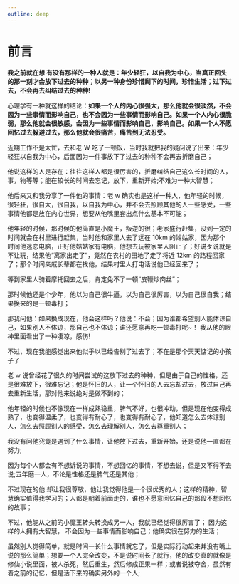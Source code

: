 ```yaml
---
outline: deep
---
```


# 前言

**我之前就在想 有没有那样的一种人就是：年少轻狂，以自我为中心，当真正回头的那一刻才会放下过去的种种；以另一种身份珍惜剩下的时间，珍惜生活；过下过去，不会再去纠结过去的种种!**

心理学有一种就这样的结论：**如果一个人的内心很强大，那么他就会很淡然，不会因为一些事情而影响自己，也不会因为一些事情而影响自己。如果一个人内心很脆弱，那么他就会很敏感，会因为一些事情而影响自己，影响自己。如果一个人不愿回忆过去躲避过去，那么他就会很痛苦，痛苦到无法忍受。**

近期工作不是太忙，去和老 W 吃了一顿饭，当时我就把我的疑问说了出来：年少轻狂以自我为中心，后面因为一件事放下了过去的种种不会再去折磨自己；

他说这样的人是存在：往往这样人都是很厉害的，折磨纠结自己这么长时间的人，事，物等等；能在较长的时间去忘记，放下，重新开始;不难为一种大智慧；

他后来又和我分享了一件他的事情：老 w 确实也是这样一种人，他年轻的时候，很轻狂，很自大，很自我，以自我为中心，并不会去照顾其他的人一些感受，一些事情他都是放在内心世界，想要从他嘴里套出点什么基本不可能；

他年轻的时候，那时候的他简直是小魔王，叛逆的很；老家盛行赶集，没到一定的时间就会在村里进行赶集，当时他和家里人去了远在 10km 的姑姑家，因为那个时间他迷恋电脑，正好他姑姑家有电脑，他想去玩被家里人阻止了；好说歹说就是不让玩，结果他“离家出走了”，竟然在农村的田地了走了将近 12km 的路程回家了；那个时间亲戚长辈都在找他，结果村里人打电话说他已经回来了；

等到家里人骑着摩托回去之后，肯定免不了一顿“皮鞭炒肉丝”；

那时候他还是个少年，他以为自己很牛逼，以为自己很厉害，以为自己很自我；结果换来的是一顿毒打；

那我问他：如果换成现在，他会这样吗？他说：不会；因为谁都希望别人能体谅自己，如果别人不体谅，那自己也不体谅；谁还愿意再吃一顿毒打呢~！ 我从他的眼神里面看出了一种凄凉，感伤!

不过，现在我能感觉出来他似乎以已经告别了过去了；不在是那个天天惦记的小孩子了

老 w 说曾经花了很久的时间尝试的这放下过去的种种，但是由于自己的性格，还是很难放下，很难忘记；他是怀旧的人，让一个怀旧的人去忘却过去，放过自己再去重新生活，那对他来说绝对是做不到的；

他年轻的时候也不像现在一样成熟稳重，脾气不好，也很冲动，但是现在他变得成熟了，也变得温柔了，也变得有耐心了，也变得有耐心了，他知道怎么去体谅别人，怎么去照顾别人的感受，怎么去理解别人，怎么去尊重别人；

我没有问他究竟是遇到了什么事情，让他放下过去，重新开始，还是说他一直都在努力;

因为每个人都会有不想诉说的事情，不想回忆的事情，不想去说，但是又不得不去说;五年磨一人，不论是性格还是脾气还是其他；

不过现在的他 却让我很尊敬，他让我觉得他是一个很优秀的人；这样的精神，智慧确实值得我学习的；人都是朝着前面走的，谁也不愿意回忆自己的那段不想回忆的故事；

不过，他能从之前的小魔王转头转换成另一人，我就已经觉得很厉害了； 因为这样的人拥有大智慧， 不会因为一些事情而影响自己；他确实很在努力的生活；

虽然别人觉得简单，就是时间一长什么事情就忘了，但是实际行动起来并没有嘴上说的那么简单；想要一个人完全改变，不是说时间长了就行，他的改变真的就像是修仙小说里面，被人杀死，然后重生，然后修成正果一样；或者说被夺舍，虽然有着之前的记忆，但是活下来的确实另外的一个人;
